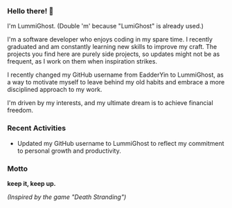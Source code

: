 ### Hello there! 👋

I'm LummiGhost. (Double 'm' because "LumiGhost" is already used.)

I'm a software developer who enjoys coding in my spare time. I recently graduated and am constantly learning new skills to improve my craft. The projects you find here are purely side projects, so updates might not be as frequent, as I work on them when inspiration strikes.

I recently changed my GitHub username from EadderYin to LummiGhost, as a way to motivate myself to leave behind my old habits and embrace a more disciplined approach to my work.

I'm driven by my interests, and my ultimate dream is to achieve financial freedom.

### Recent Activities

- Updated my GitHub username to LummiGhost to reflect my commitment to personal growth and productivity.

### Motto

**keep it, keep up.**

*(Inspired by the game "Death Stranding")*


<!--
**LummiGhost/LummiGhost** is a ✨ _special_ ✨ repository because its `README.md` (this file) appears on your GitHub profile.

Here are some ideas to get you started:

- 🔭 I’m currently working on ...
- 🌱 I’m currently learning ...
- 👯 I’m looking to collaborate on ...
- 🤔 I’m looking for help with ...
- 💬 Ask me about ...
- 📫 How to reach me: ...
- 😄 Pronouns: ...
- ⚡ Fun fact: ...
-->
